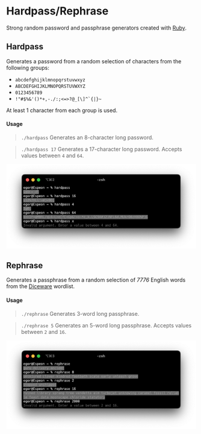 # Hardpass/Rephrase

Strong random password and passphrase generators created with [Ruby](https://www.ruby-lang.org/en/).

## Hardpass

Generates a password from a random selection of characters from the following groups:

* `abcdefghijklmnopqrstuvwxyz`
* `ABCDEFGHIJKLMNOPQRSTUVWXYZ`
* `0123456789`
* <code>!"#$%&'()*+,-./:;<=>?@_[\\]^&grave;{|}~</code>

At least 1 character from each group is used.

#### Usage

>`./hardpass` Generates an 8-character long password.

>`./hardpass 17` Generates a 17-character long password. Accepts values between `4` and `64`.

![](screenshots/hardpass.png)

## Rephrase

Generates a passphrase from a random selection of _7776_ English words from the [Diceware](https://theworld.com/~reinhold/diceware.html) wordlist.

#### Usage

>`./rephrase` Generates 3-word long passphrase.

>`./rephrase 5` Generates an 5-word long passphrase. Accepts values between `2` and `16`.

![](screenshots/rephrase.png)
